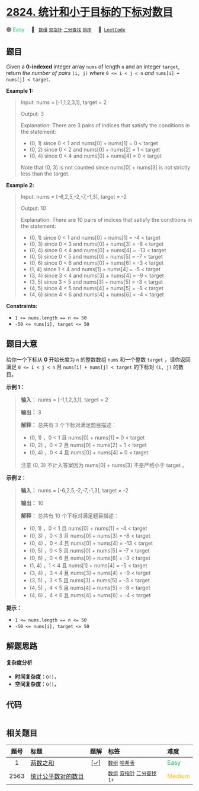 # [2824. 统计和小于目标的下标对数目](https://leetcode.com/problems/count-pairs-whose-sum-is-less-than-target)

🟢 <font color=#15bd66>Easy</font>&emsp; 🔖&ensp; [`数组`](/outline/tag/array.md) [`双指针`](/outline/tag/two-pointers.md) [`二分查找`](/outline/tag/binary-search.md) [`排序`](/outline/tag/sorting.md)&emsp; 🔗&ensp;[`LeetCode`](https://leetcode.com/problems/count-pairs-whose-sum-is-less-than-target)

## 题目

Given a **0-indexed** integer array `nums` of length `n` and an integer
`target`, return _the number of pairs_ `(i, j)` _where_ `0 <= i < j < n` _and_
`nums[i] + nums[j] < target`.



**Example 1:**

> Input: nums = [-1,1,2,3,1], target = 2
> 
> Output: 3
> 
> Explanation: There are 3 pairs of indices that satisfy the conditions in the statement:
> - (0, 1) since 0 < 1 and nums[0] + nums[1] = 0 < target
> - (0, 2) since 0 < 2 and nums[0] + nums[2] = 1 < target 
> - (0, 4) since 0 < 4 and nums[0] + nums[4] = 0 < target
> 
> Note that (0, 3) is not counted since nums[0] + nums[3] is not strictly less than the target.

**Example 2:**

> Input: nums = [-6,2,5,-2,-7,-1,3], target = -2
> 
> Output: 10
> 
> Explanation: There are 10 pairs of indices that satisfy the conditions in the statement:
> - (0, 1) since 0 < 1 and nums[0] + nums[1] = -4 < target
> - (0, 3) since 0 < 3 and nums[0] + nums[3] = -8 < target
> - (0, 4) since 0 < 4 and nums[0] + nums[4] = -13 < target
> - (0, 5) since 0 < 5 and nums[0] + nums[5] = -7 < target
> - (0, 6) since 0 < 6 and nums[0] + nums[6] = -3 < target
> - (1, 4) since 1 < 4 and nums[1] + nums[4] = -5 < target
> - (3, 4) since 3 < 4 and nums[3] + nums[4] = -9 < target
> - (3, 5) since 3 < 5 and nums[3] + nums[5] = -3 < target
> - (4, 5) since 4 < 5 and nums[4] + nums[5] = -8 < target
> - (4, 6) since 4 < 6 and nums[4] + nums[6] = -4 < target

**Constraints:**

  * `1 <= nums.length == n <= 50`
  * `-50 <= nums[i], target <= 50`


## 题目大意

给你一个下标从 **0**  开始长度为 `n` 的整数数组 `nums` 和一个整数 `target` ，请你返回满足 `0 <= i < j < n`
且 `nums[i] + nums[j] < target` 的下标对 `(i, j)` 的数目。



**示例 1：**

> 
> 
> 
> 
> 
> **输入：** nums = [-1,1,2,3,1], target = 2
> 
> **输出：** 3
> 
> **解释：** 总共有 3 个下标对满足题目描述：
> - (0, 1) ，0 < 1 且 nums[0] + nums[1] = 0 < target
> - (0, 2) ，0 < 2 且 nums[0] + nums[2] = 1 < target 
> - (0, 4) ，0 < 4 且 nums[0] + nums[4] = 0 < target
> 
> 注意 (0, 3) 不计入答案因为 nums[0] + nums[3] 不是严格小于 target 。
> 
> 

**示例 2：**

> 
> 
> 
> 
> 
> **输入：** nums = [-6,2,5,-2,-7,-1,3], target = -2
> 
> **输出：** 10
> 
> **解释：** 总共有 10 个下标对满足题目描述：
> - (0, 1) ，0 < 1 且 nums[0] + nums[1] = -4 < target
> - (0, 3) ，0 < 3 且 nums[0] + nums[3] = -8 < target
> - (0, 4) ，0 < 4 且 nums[0] + nums[4] = -13 < target
> - (0, 5) ，0 < 5 且 nums[0] + nums[5] = -7 < target
> - (0, 6) ，0 < 6 且 nums[0] + nums[6] = -3 < target
> - (1, 4) ，1 < 4 且 nums[1] + nums[4] = -5 < target
> - (3, 4) ，3 < 4 且 nums[3] + nums[4] = -9 < target
> - (3, 5) ，3 < 5 且 nums[3] + nums[5] = -3 < target
> - (4, 5) ，4 < 5 且 nums[4] + nums[5] = -8 < target
> - (4, 6) ，4 < 6 且 nums[4] + nums[6] = -4 < target
> 
> 



**提示：**

  * `1 <= nums.length == n <= 50`
  * `-50 <= nums[i], target <= 50`


## 解题思路

#### 复杂度分析

- **时间复杂度**：`O()`，
- **空间复杂度**：`O()`，

## 代码

```javascript

```

## 相关题目

<!-- prettier-ignore -->
| 题号 | 标题 | 题解 | 标签 | 难度 |
| :------: | :------ | :------: | :------ | :------ |
| 1 | [两数之和](https://leetcode.com/problems/two-sum) | [[✓]](/problem/0001) |  [`数组`](/outline/tag/array.md) [`哈希表`](/outline/tag/hash-table.md) | <font color=#15bd66>Easy</font> |
| 2563 | [统计公平数对的数目](https://leetcode.com/problems/count-the-number-of-fair-pairs) |  |  [`数组`](/outline/tag/array.md) [`双指针`](/outline/tag/two-pointers.md) [`二分查找`](/outline/tag/binary-search.md) `1+` | <font color=#ffb800>Medium</font> |

<style>
.blue {
    background-color: #096dd9;
    padding: 0.25rem 0.5rem;
    margin: 0;
    font-size: 0.85em;
    border-radius: 3px;
    color: white;
    font-weight: 500;
}
table th:first-of-type { width: 10%; }
table th:nth-of-type(2) { width: 35%; }
table th:nth-of-type(3) { width: 10%; }
table th:nth-of-type(4) { width: 35%; }
table th:nth-of-type(5) { width: 10%; }
</style>
